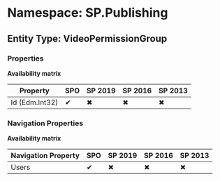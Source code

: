 # Namespace: SP.Publishing

## Entity Type: VideoPermissionGroup

### Properties

**Availability matrix**

Property | SPO | SP 2019 | SP 2016 | SP 2013
----------|-----|---------|---------|--------
Id (Edm.Int32) | ✔ | ✖ | ✖ | ✖

### Navigation Properties

**Availability matrix**

Navigation Property | SPO | SP 2019 | SP 2016 | SP 2013
----------|-----|---------|---------|--------
Users | ✔ | ✖ | ✖ | ✖
